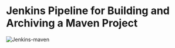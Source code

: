 # Jenkins Pipeline for Building and Archiving a Maven Project

![Jenkins-maven](https://github.com/abhishekishor/jenkins-maven/assets/121818867/0a75c184-3d99-4124-bf2b-15ca3c5dbc2d)
